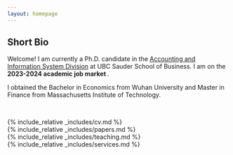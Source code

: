 ```yaml
---
layout: homepage
---
```


## Short Bio

Welcome! I am currently a Ph.D. candidate in the [Accounting and Information System Division](https://www.sauder.ubc.ca/thought-leadership/divisions/accounting-information-systems) at UBC Sauder School of Business. I am on the <strong >2023-2024 academic job market </strong>.

I obtained the Bachelor in Economics from Wuhan University and Master in Finance from Massachusetts Institute of Technology.

 
<br>
 
{% include_relative _includes/cv.md %}
<br>
{% include_relative _includes/papers.md %}
<br>
{% include_relative _includes/teaching.md %} 
<br>
{% include_relative _includes/services.md %}
